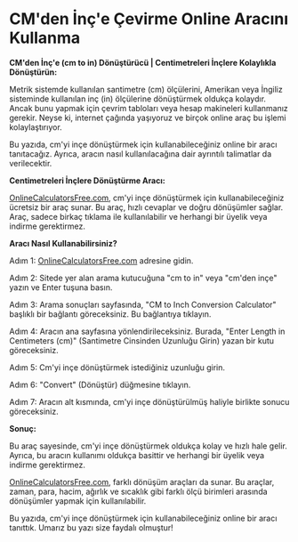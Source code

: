 CM'den İnç'e Çevirme Online Aracını Kullanma
============================================

**CM'den İnç'e (cm to in) Dönüştürücü | Centimetreleri İnçlere Kolaylıkla Dönüştürün:**

Metrik sistemde kullanılan santimetre (cm) ölçülerini, Amerikan veya İngiliz sisteminde kullanılan inç (in) ölçülerine dönüştürmek oldukça kolaydır. Ancak bunu yapmak için çevrim tabloları veya hesap makineleri kullanmanız gerekir. Neyse ki, internet çağında yaşıyoruz ve birçok online araç bu işlemi kolaylaştırıyor.

Bu yazıda, cm'yi inçe dönüştürmek için kullanabileceğiniz online bir aracı tanıtacağız. Ayrıca, aracın nasıl kullanılacağına dair ayrıntılı talimatlar da verilecektir.

**Centimetreleri İnçlere Dönüştürme Aracı:**

[OnlineCalculatorsFree.com](http://OnlineCalculatorsFree.com), cm'yi inçe dönüştürmek için kullanabileceğiniz ücretsiz bir araç sunar. Bu araç, hızlı cevaplar ve doğru dönüşümler sağlar. Araç, sadece birkaç tıklama ile kullanılabilir ve herhangi bir üyelik veya indirme gerektirmez.

**Aracı Nasıl Kullanabilirsiniz?**

Adım 1: [OnlineCalculatorsFree.com](http://OnlineCalculatorsFree.com) adresine gidin.

Adım 2: Sitede yer alan arama kutucuğuna "cm to in" veya "cm'den inçe" yazın ve Enter tuşuna basın.

Adım 3: Arama sonuçları sayfasında, "CM to Inch Conversion Calculator" başlıklı bir bağlantı göreceksiniz. Bu bağlantıya tıklayın.

Adım 4: Aracın ana sayfasına yönlendirileceksiniz. Burada, "Enter Length in Centimeters (cm)" (Santimetre Cinsinden Uzunluğu Girin) yazan bir kutu göreceksiniz.

Adım 5: Cm'yi inçe dönüştürmek istediğiniz uzunluğu girin.

Adım 6: "Convert" (Dönüştür) düğmesine tıklayın.

Adım 7: Aracın alt kısmında, cm'yi inçe dönüştürülmüş haliyle birlikte sonucu göreceksiniz.

**Sonuç:**

Bu araç sayesinde, cm'yi inçe dönüştürmek oldukça kolay ve hızlı hale gelir. Ayrıca, bu aracın kullanımı oldukça basittir ve herhangi bir üyelik veya indirme gerektirmez.

[OnlineCalculatorsFree.com](http://OnlineCalculatorsFree.com), farklı dönüşüm araçları da sunar. Bu araçlar, zaman, para, hacim, ağırlık ve sıcaklık gibi farklı ölçü birimleri arasında dönüşümler yapmak için kullanılabilir.

Bu yazıda, cm'yi inçe dönüştürmek için kullanabileceğiniz online bir aracı tanıttık. Umarız bu yazı size faydalı olmuştur!